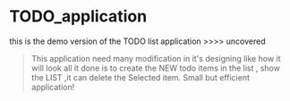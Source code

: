 # TODO_application
this is the demo version of the TODO list application >>>> uncovered 
> This application need many modification in it's designing like how it will look
> all it done is to create the NEW todo items in the list , show the LIST ,it can delete the Selected item.
> Small but efficient application!
